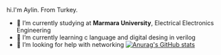 hi.I'm Aylin. From Turkey.
- 🔭 I’m currently studying at **Marmara University**, Electrical Electronics Engineering
- 🌱 I’m currently learning c language and digital desing in verilog
- 🤔 I’m looking for help with networking
[![Anurag's GitHub stats](https://github-readme-stats.vercel.app/api?username=aylinxd)](https://github.com/anuraghazra/github-readme-stats)
